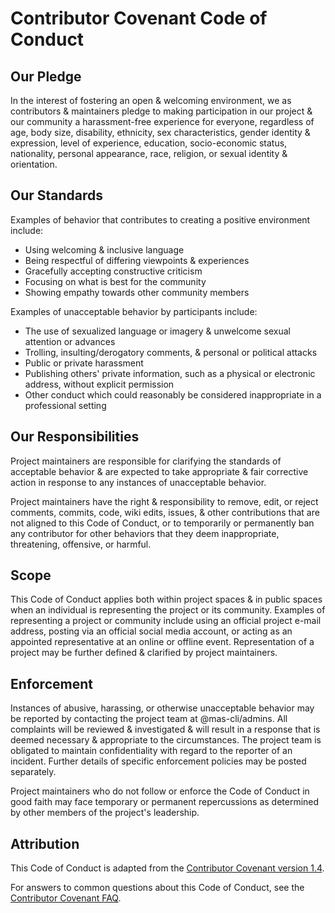 # Contributor Covenant Code of Conduct

## Our Pledge

In the interest of fostering an open & welcoming environment, we as contributors
& maintainers pledge to making participation in our project & our community a
harassment-free experience for everyone, regardless of age, body size,
disability, ethnicity, sex characteristics, gender identity & expression, level
of experience, education, socio-economic status, nationality, personal
appearance, race, religion, or sexual identity & orientation.

## Our Standards

Examples of behavior that contributes to creating a positive environment
include:

* Using welcoming & inclusive language
* Being respectful of differing viewpoints & experiences
* Gracefully accepting constructive criticism
* Focusing on what is best for the community
* Showing empathy towards other community members

Examples of unacceptable behavior by participants include:

* The use of sexualized language or imagery & unwelcome sexual attention or
 advances
* Trolling, insulting/derogatory comments, & personal or political attacks
* Public or private harassment
* Publishing others' private information, such as a physical or electronic
 address, without explicit permission
* Other conduct which could reasonably be considered inappropriate in a
 professional setting

## Our Responsibilities

Project maintainers are responsible for clarifying the standards of acceptable
behavior & are expected to take appropriate & fair corrective action in response
to any instances of unacceptable behavior.

Project maintainers have the right & responsibility to remove, edit, or reject
comments, commits, code, wiki edits, issues, & other contributions that are not
aligned to this Code of Conduct, or to temporarily or permanently ban any
contributor for other behaviors that they deem inappropriate, threatening,
offensive, or harmful.

## Scope

This Code of Conduct applies both within project spaces & in public spaces when
an individual is representing the project or its community. Examples of
representing a project or community include using an official project e-mail
address, posting via an official social media account, or acting as an appointed
representative at an online or offline event. Representation of a project may be
further defined & clarified by project maintainers.

## Enforcement

Instances of abusive, harassing, or otherwise unacceptable behavior may be
reported by contacting the project team at @mas-cli/admins. All complaints will
be reviewed & investigated & will result in a response that is deemed necessary
& appropriate to the circumstances. The project team is obligated to maintain
confidentiality with regard to the reporter of an incident. Further details of
specific enforcement policies may be posted separately.

Project maintainers who do not follow or enforce the Code of Conduct in good
faith may face temporary or permanent repercussions as determined by other
members of the project's leadership.

## Attribution

This Code of Conduct is adapted from the
[Contributor Covenant version 1.4](https://www.contributor-covenant.org/version/1/4/code-of-conduct/).

For answers to common questions about this Code of Conduct, see
the [Contributor Covenant FAQ](https://www.contributor-covenant.org/faq/).
